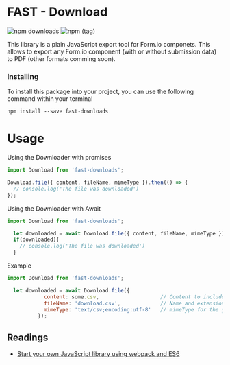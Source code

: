 # FAST - Download

![npm downloads](ttps://img.shields.io/npm/dt/fast-downloads.svg)
![npm (tag)](https://img.shields.io/npm/v/fast-downloads.svg)

This library is a plain JavaScript export tool for Form.io componets. This allows to export any Form.io component (with or without submission data) to PDF (other formats comming soon).

### Installing

To install this package into your project, you can use the following command within your terminal

```
npm install --save fast-downloads
```

# Usage

Using the Downloader with promises

```javascript
import Download from 'fast-downloads';

Download.file({ content, fileName, mimeType }).then(() => {
  // console.log('The file was downloaded')
});
```

Using the Downloader with Await

```javascript
import Download from 'fast-downloads';

  let downloaded = await Download.file({ content, fileName, mimeType })
  if(downloaded){
    // console.log('The file was downloaded')
  }
```

Example

```javascript
import Download from 'fast-downloads';

  let downloaded = await Download.file({
            content: some.csv,                    // Content to include in the download
            fileName: 'download.csv',             // Name and extension of the file
            mimeType: 'text/csv;encoding:utf-8'   // mimeType for the given extension
          });
```

## Readings

* [Start your own JavaScript library using webpack and ES6](http://krasimirtsonev.com/blog/article/javascript-library-starter-using-webpack-es6)
